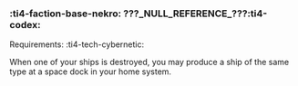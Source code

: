 ### :ti4-faction-base-nekro: **???\_NULL\_REFERENCE\_???**:ti4-codex:

Requirements: :ti4-tech-cybernetic:

When one of your ships is destroyed, you may produce a ship of the same type at a space dock in your home system.
